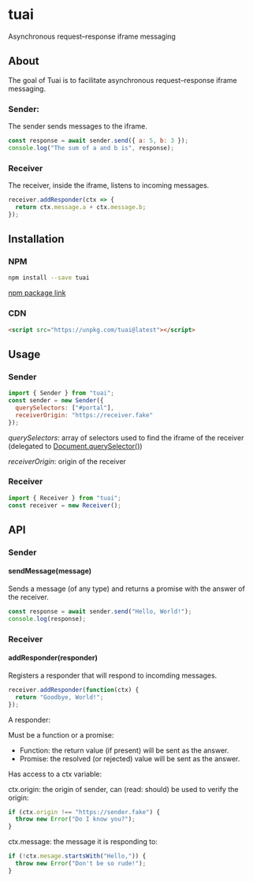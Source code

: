 # tuai

Asynchronous request–response iframe messaging

## About

The goal of Tuai is to facilitate asynchronous request–response iframe messaging.

### Sender:

The sender sends messages to the iframe.

```javascript
const response = await sender.send({ a: 5, b: 3 });
console.log("The sum of a and b is", response);
```

### Receiver

The receiver, inside the iframe, listens to incoming messages.

```javascript
receiver.addResponder(ctx => {
  return ctx.message.a + ctx.message.b;
});
```

## Installation

### NPM

```bash
npm install --save tuai
```

[npm package link](https://www.npmjs.com/package/tuai)

### CDN

```html
<script src="https://unpkg.com/tuai@latest"></script>
```

## Usage

### Sender

```javascript
import { Sender } from "tuai";
const sender = new Sender({
  querySelectors: ["#portal"],
  receiverOrigin: "https://receiver.fake"
});
```

_querySelectors_: array of selectors used to find the iframe of the receiver (delegated to [Document.querySelector()](https://developer.mozilla.org/en-US/docs/Web/API/Document/querySelector))

_receiverOrigin_: origin of the receiver

### Receiver

```javascript
import { Receiver } from "tuai";
const receiver = new Receiver();
```

## API

### Sender

#### sendMessage(message)

Sends a message (of any type) and returns a promise with the answer of the receiver.

```javascript
const response = await sender.send("Hello, World!");
console.log(response);
```

### Receiver

#### addResponder(responder)

Registers a responder that will respond to incomding messages.

```javascript
receiver.addResponder(function(ctx) {
  return "Goodbye, World!";
});
```

A responder:

Must be a function or a promise:

- Function: the return value (if present) will be sent as the answer.
- Promise: the resolved (or rejected) value will be sent as the answer.

Has access to a ctx variable:

ctx.origin: the origin of sender, can (read: should) be used to verify the origin:

```javascript
if (ctx.origin !== "https://sender.fake") {
  throw new Error("Do I know you?");
}
```

ctx.message: the message it is responding to:

```javascript
if (!ctx.mesage.startsWith("Hello,")) {
  throw new Error("Don't be so rude!");
}
```
